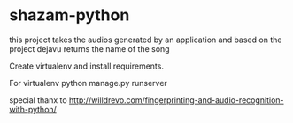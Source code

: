 
# shazam-python
 this project takes the audios generated by an application and based on the project dejavu returns the name of the song
 
 Create virtualenv  and install requirements.
 
 For virtualenv 
python manage.py runserver

special thanx to http://willdrevo.com/fingerprinting-and-audio-recognition-with-python/


